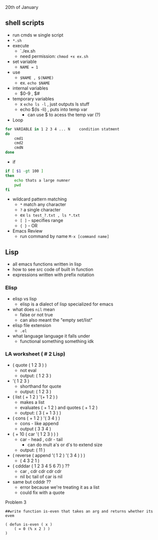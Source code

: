 20th of January

## shell scripts
- run cmds w single script
- `*.sh`
- execute
	- `./ex.sh
	- need permission: `chmod +x ex.sh`
- set variable
	- `NAME = 1`
- use
	- `$NAME , $(NAME)`
	- ex. `echo $NAME`
- internal variables
	- $0-9 , $#
- temporary variables
	- x `echo ls -l`  , just outputs ls stuff
	- echo $(ls -li) , puts into temp var
		- can use $ to acess the temp var (?)
- Loop
```sh
for VARIABLE in 1 2 3 4 ... N    condition statment
do 
	cmd1
	cmd2
	cmdN
done
```
- if
```sh
if [ $1 -gt 100 ] 
then
	echo thats a large numner
	pwd
fi
```
- wildcard pattern matching
	- `*` match any character
	- `?` a single character	 
	- ex `ls test_?.txt , ls *.txt`
	- ` [ ] ` - specifies range
	- ` { } ` - OR
- Emacs Review
	- run command by name `M-x [command name]`


## Lisp
- all emacs functions written in lisp
- how to see src code of built in function  
- expressions written with prefix notation

### Elisp
- elisp vs lisp
	- elisp is a dialect of lisp specialized for emacs
- what does `nil` mean
	- false or not true
	- can also meant the "empty set/list"
- elisp file extension
	- `.el`
- what language language it falls under
	- functional something something idk

### LA worksheet ( # 2 Lisp)
- ( quote ( 1 2 3 ) )
	- not eval
	- output: ( 1 2 3 )
- '( 1 2 3 )
	- shorthand for quote
	- output: ( 1 2 3 )
- ( list ( + 1 2 ) '(+ 1 2 ) )
	- makes a list
	- evaluates ( + 1 2 ) and quotes ( + 1 2 )
	- output: ( 3 ( + 1 3 ) )
- ( cons ( + 1 2 ) '( 3 4 ) )
	- cons - like append
	- output ( 3 3 4 )
- ( + 10 ( car '( 1 2 3 ) ) )
	- car - head , cdr - tail
		- can do mult a's or d's to extend size
	- output: ( 11 )
- ( reverse ( append '( 1 2 ) '( 3 4 ) ) )
	- ( 4 3 2 1 ) 
- ( cdddar ( 1 2 3 4 5 6 7) ) ??
	- car , cdr cdr cdr cdr
	- nil bc tail of car is nil
- same but cdddr ??
	- error because we're treating it as a list
	- could fix with a quote

Problem 3
```ls
##write function is-even that takes an arg and returns whether its evem

( defun is-even ( x )
	( = 0 (% x 2 ) )
)
```